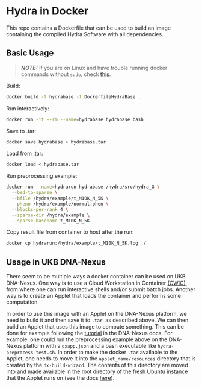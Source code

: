 # Hydra in Docker
This repo contains a Dockerfile that can be used to build an image containing the compiled Hydra Software with all dependencies.

## Basic Usage
> **_NOTE:_** If you are on Linux and have trouble running docker commands without `sudo`, check [this](https://docs.docker.com/engine/install/linux-postinstall/).

Build:
```bash
docker build -t hydrabase -f DockerfileHydraBase .
```

Run interactively:
```bash
docker run -it --rm --name=hydrabase hydrabase bash
```

Save to .tar:
```bash
docker save hydrabase > hydrabase.tar
```

Load from .tar:
```bash
docker load < hydrabase.tar
```

Run preprocessing example:
```bash
docker run --name=hydrarun hydrabase /hydra/src/hydra_G \
  --bed-to-sparse \
  --bfile /hydra/example/t_M10K_N_5K \
  --pheno /hydra/example/normal.phen \
  --blocks-per-rank 4 \
  --sparse-dir /hydra/example \
  --sparse-basename t_M10K_N_5K
```

Copy result file from container to host after the run:
```bash
docker cp hydrarun:/hydra/example/t_M10K_N_5K.log ./
```


## Usage in UKB DNA-Nexus
There seem to be multiple ways a docker container can be used on UKB DNA-Nexus. One way is to use a Cloud Workstation in Container [(CWIC)](https://documentation.dnanexus.com/developer/cloud-workstations/cwic), from where one can run interactive shells and/or submit batch jobs. Another way is to create an Applet that loads the container and performs some computation.

In order to use this image with an Applet on the DNA-Nexus platform, we need to build it and then save it to `.tar`, as described above.
We can then build an Applet that uses this image to compute something. This can be done for example following the [tutorial](https://documentation.dnanexus.com/developer/apps/intro-to-building-apps) in the DNA-Nexus docs.
For example, one could run the preprocessing example above on the DNA-Nexus platform with a `dxapp.json` and a bash executable like `hydra-preprocess-test.sh`. In order to make the docker `.tar` available to the Applet, one needs to move it into the `applet_name/resources` directory that is created by the `dx-build-wizard`. The contents of this directory are moved into and made available in the root directory of the fresh Ubuntu instance that the Applet runs on (see the docs [here](https://documentation.dnanexus.com/developer/apps/app-build-process#the-resources-directory-and-its-use)).